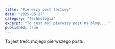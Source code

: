 ```yaml
---
title: "Pierwszy post testowy"
date: "2025-05-27"
category: "Technologia"
excerpt: "To jest mój pierwszy post na blogu..."
published: true
---
```


To jest treść mojego pierwszego postu.
